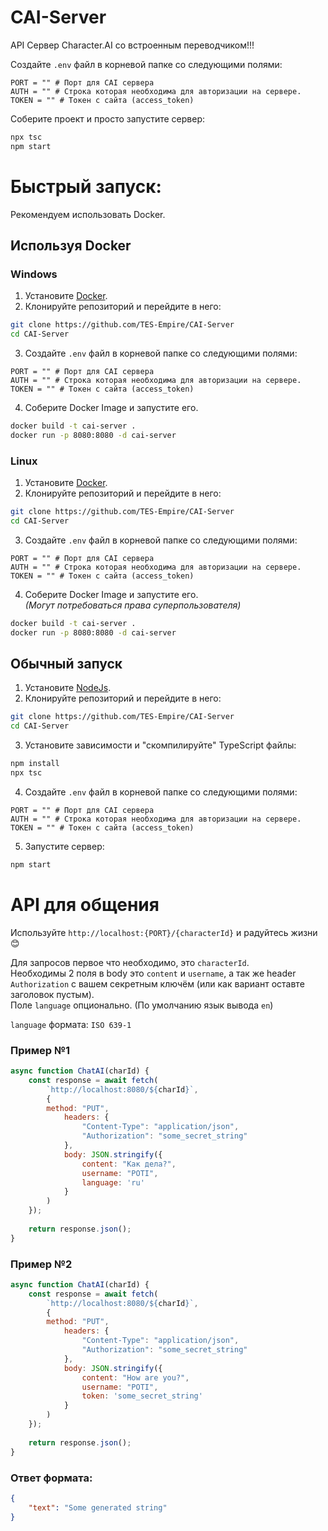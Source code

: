 # CAI-Server

API Сервер Character.AI со встроенным переводчиком!!!

Создайте `.env` файл в корневой папке со следующими полями:
```properties
PORT = "" # Порт для CAI сервера
AUTH = "" # Строка которая необходима для авторизации на сервере.
TOKEN = "" # Токен с сайта (access_token)
```

Соберите проект и просто запустите сервер:
```cmd
npx tsc
npm start
```

# Быстрый запуск:
Рекомендуем использовать Docker.

## Используя Docker

### Windows

1. Установите [Docker](https://docs.docker.com/desktop/install/windows-install/).
2. Клонируйте репозиторий и перейдите в него:
```bash
git clone https://github.com/TES-Empire/CAI-Server
cd CAI-Server
```
3. Создайте `.env` файл в корневой папке со следующими полями:
```properties
PORT = "" # Порт для CAI сервера
AUTH = "" # Строка которая необходима для авторизации на сервере.
TOKEN = "" # Токен с сайта (access_token)
```
4. Соберите Docker Image и запустите его.
```bash
docker build -t cai-server .
docker run -p 8080:8080 -d cai-server
```

### Linux

1. Установите [Docker](https://docs.docker.com/desktop/install/linux-install/).
2. Клонируйте репозиторий и перейдите в него:
```bash
git clone https://github.com/TES-Empire/CAI-Server
cd CAI-Server
```
3. Создайте `.env` файл в корневой папке со следующими полями:
```properties
PORT = "" # Порт для CAI сервера
AUTH = "" # Строка которая необходима для авторизации на сервере.
TOKEN = "" # Токен с сайта (access_token)
```
4. Соберите Docker Image и запустите его.  
_(Могут потребоваться права суперпользователя)_
```bash
docker build -t cai-server .
docker run -p 8080:8080 -d cai-server
```

## Обычный запуск

1. Установите [NodeJs](https://nodejs.org/en).
2. Клонируйте репозиторий и перейдите в него:
```bash
git clone https://github.com/TES-Empire/CAI-Server
cd CAI-Server
```
3. Установите зависимости и "скомпилируйте" TypeScript файлы:
```bash
npm install
npx tsc
```
4. Создайте `.env` файл в корневой папке со следующими полями:
```properties
PORT = "" # Порт для CAI сервера
AUTH = "" # Строка которая необходима для авторизации на сервере.
TOKEN = "" # Токен с сайта (access_token)
```
5. Запустите сервер:
```bash
npm start
```

# API для общения

Используйте `http://localhost:{PORT}/{characterId}` и радуйтесь жизни :blush:

Для запросов первое что необходимо, это `characterId`.  
Необходимы 2 поля в body это `content` и `username`, а так же header `Authorization` с вашем секретным ключём (или как вариант оставте заголовок пустым).  
Поле `language` опционально. (По умолчанию язык вывода `en`)

`language` формата: `ISO 639-1`

### Пример №1
```js
async function ChatAI(charId) {
	const response = await fetch(
		`http://localhost:8080/${charId}`,
		{
    	method: "PUT",
			headers: {
				"Content-Type": "application/json",
				"Authorization": "some_secret_string"
			},
			body: JSON.stringify({
				content: "Как дела?",
				username: "POTI",
				language: 'ru'
			}
		)
	});
	
	return response.json();
}
```

### Пример №2
```js
async function ChatAI(charId) {
	const response = await fetch(
		`http://localhost:8080/${charId}`,
		{
    	method: "PUT",
			headers: {
				"Content-Type": "application/json",
				"Authorization": "some_secret_string"
			},
			body: JSON.stringify({
				content: "How are you?",
				username: "POTI",
				token: 'some_secret_string'
			}
		)
	});
	
	return response.json();
}
```

### Ответ формата:
```json
{
	"text": "Some generated string"
}
```